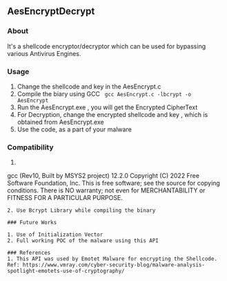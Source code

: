 ## AesEncryptDecrypt

### About
It's a shellcode encryptor/decryptor which can be used for bypassing various Antivirus Engines.

### Usage

1. Change the shellcode and key in the AesEncrypt.c
2. Compile the biary using GCC
``` gcc AesEncrypt.c -lbcrypt -o AesEncrypt```
3. Run the AesEncrypt.exe , you will get the Encrypted CipherText
4. For Decryption, change the encrypted shellcode and key , which is obtained from AesEncrypt.exe
5. Use the code, as a part of your malware

### Compatibility
1. ```
gcc (Rev10, Built by MSYS2 project) 12.2.0
Copyright (C) 2022 Free Software Foundation, Inc.
This is free software; see the source for copying conditions.  There is NO
warranty; not even for MERCHANTABILITY or FITNESS FOR A PARTICULAR PURPOSE.
```
2. Use Bcrypt Library while compiling the binary

### Future Works

1. Use of Initialization Vector
2. Full working POC of the malware using this API

### References
1. This API was used by Emotet Malware for encrypting the Shellcode. Ref: https://www.vmray.com/cyber-security-blog/malware-analysis-spotlight-emotets-use-of-cryptography/ 